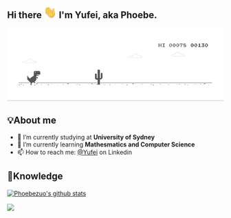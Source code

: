 ## Hi there <img src="https://github.com/Phoebezuo/Phoebezuo/blob/master/wave.gif" width="30px"> I'm Yufei, aka Phoebe.
![image](https://github.com/Phoebezuo/Phoebezuo/blob/master/dino.gif)

## 💡About me
- 🔭 I’m currently studying at **University of Sydney**
- 🌱 I’m currently learning **Mathesmatics and Computer Science**
- 📫 How to reach me: [@Yufei](http://linkedin.com/in/yufei-zuo-664635117) on Linkedin

## 📕Knowledge
<p>
    <a href="https://github.com/Phoebezuo/github-readme-stats">
         <img align="center" src="https://github-readme-stats.anuraghazra1.vercel.app/api?username=Phoebezuo&show_icons=true&include_all_commits=true&theme=radical" alt="Phoebezuo's github stats" />
    </a>
</p>

<p>
    <a href="https://github.com/anuraghazra/github-readme-stats">
        <!-- Change the `github-readme-stats.anuraghazra1.vercel.app` to `github-readme-stats.vercel.app`  -->
        <img align="center" src="https://github-readme-stats.anuraghazra1.vercel.app/api/top-langs/?username=Phoebezuo&layout=compact&theme=radical" />
    </a>
</p>
